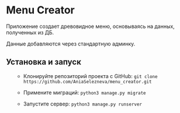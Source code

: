 <h1>Menu Creator</h1>
<p>Приложение создает древовидное меню, основываясь на данных, полученных из ДБ.</p>
<p>Данные добавляются через стандартную админку.</p>
<h2>Установка и запуск</h2>
<ol>

- Клонируйте репозиторий проекта с GitHub: `git clone https://github.com/AniaSelezneva/menu_creator.git`

- Примените миграций: `python3 manage.py migrate`

- Запустите сервер: `python3 manage.py runserver`

</ol>

